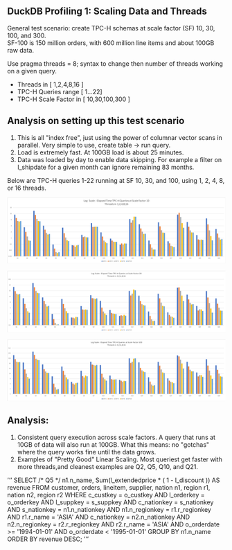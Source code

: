## DuckDB Profiling 1: Scaling Data and Threads

General test scenario:  create TPC-H schemas at scale factor (SF) 10, 30, 100, and 300.  
SF-100 is 150 million orders, with 600 million line items and about 100GB raw data.  

Use pragma threads = 8; syntax to change then number of threads working on a given query.  

* Threads in [ 1,2,4,8,16 ]
* TPC-H Queries range [ 1...22]
* TPC-H Scale Factor in [ 10,30,100,300 ]

## Analysis on setting up this test scenario
1) This is all "index free", just using the power of columnar vector scans in parallel.  Very simple to use, create table -> run query.
2) Load is extremely fast.  At 100GB load is about 25 minutes. 
3) Data was loaded by day to enable data skipping. For example a filter on l_shipdate for a given month can ignore remaining 83 months.  


Below are TPC-H queries 1-22 running at SF 10, 30, and 100, using 1, 2, 4, 8, or 16 threads. 

![](https://github.com/jtommaney/blog/blob/blog/assets/DuckDB_SF10_TPCH.png?raw=true) 

![](https://github.com/jtommaney/blog/blob/blog/assets/DuckDB_SF30_TPCH.png?raw=true) 

![](https://github.com/jtommaney/blog/blob/blog/assets/DuckDB_SF100_TPCH.png?raw=true) 

## Analysis:
1) Consistent query execution across scale factors.  A query that runs at 10GB of data will also run at 100GB.
   What this means:  no "gotchas" where the query works fine until the data grows.  
2) Examples of "Pretty Good" Linear Scaling.  Most queriest get faster with more threads,and cleanest examples are Q2, Q5, Q10, and Q21.  


’’’
SELECT /* Q5 */ n1.n_name, 
       Sum(l_extendedprice * ( 1 - l_discount )) AS revenue 
FROM   customer, 
       orders, 
       lineitem, 
       supplier, 
       nation n1, 
       region r1, 
       nation n2, 
       region r2 
WHERE  c_custkey = o_custkey 
       AND l_orderkey = o_orderkey 
       AND l_suppkey = s_suppkey 
       AND c_nationkey = s_nationkey 
       AND s_nationkey = n1.n_nationkey 
       AND n1.n_regionkey = r1.r_regionkey 
       AND r1.r_name = 'ASIA' 
       AND c_nationkey = n2.n_nationkey 
       AND n2.n_regionkey = r2.r_regionkey 
       AND r2.r_name = 'ASIA' 
       AND o_orderdate >= '1994-01-01' 
       AND o_orderdate < '1995-01-01' 
GROUP  BY n1.n_name 
ORDER  BY revenue DESC; 
’’’
